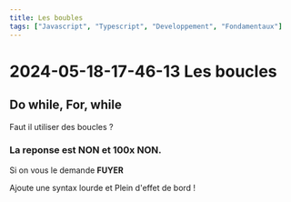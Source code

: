 ```yaml
---
title: Les boubles
tags: ["Javascript", "Typescript", "Developpement", "Fondamentaux"]
---
```


# 2024-05-18-17-46-13 Les boucles

## Do while, For, while

Faut il utiliser des boucles ?

### La reponse est NON et 100x NON.

Si on vous le demande **FUYER**

Ajoute une syntax lourde et Plein d'effet de bord !
